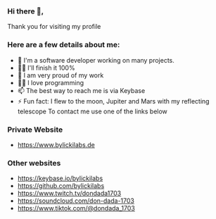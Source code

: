 ### Hi there 👋, 
Thank you for visiting my profile

### Here are a few details about me:
- 🔭 I'm a software developer working on many projects.
- 🕵️‍♀️ I'll finish it 100%
- 🧸 I am very proud of my work
- 🧑‍💻 I love programming
- 📫 The best way to reach me is via Keybase
- ⚡ Fun fact: I flew to the moon, Jupiter and Mars with my reflecting telescope
To contact me use one of the links below
### Private Website
- https://www.bylickilabs.de
### Other websites
- https://keybase.io/bylickilabs
- https://github.com/bylickilabs
- https://www.twitch.tv/dondada1703
- https://soundcloud.com/don-dada-1703
- https://www.tiktok.com/@dondada_1703

<!--
**bylickilabs/bylickilabs** is a ✨ _special_ ✨ repository because its `README.md` (this file) appears on your GitHub profile.
Here are some ideas to get you started:
-->
